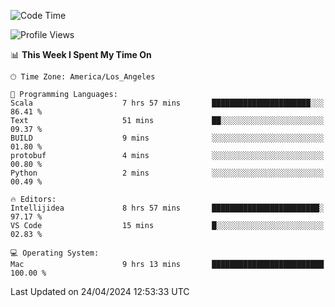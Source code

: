 <!--START_SECTION:waka-->
![Code Time](http://img.shields.io/badge/Code%20Time-952%20hrs%2018%20mins-blue)

![Profile Views](http://img.shields.io/badge/Profile%20Views-0-blue)

📊 **This Week I Spent My Time On** 

```text
🕑︎ Time Zone: America/Los_Angeles

💬 Programming Languages: 
Scala                    7 hrs 57 mins       ██████████████████████░░░   86.41 % 
Text                     51 mins             ██░░░░░░░░░░░░░░░░░░░░░░░   09.37 % 
BUILD                    9 mins              ░░░░░░░░░░░░░░░░░░░░░░░░░   01.80 % 
protobuf                 4 mins              ░░░░░░░░░░░░░░░░░░░░░░░░░   00.80 % 
Python                   2 mins              ░░░░░░░░░░░░░░░░░░░░░░░░░   00.49 % 

🔥 Editors: 
Intellijidea             8 hrs 57 mins       ████████████████████████░   97.17 % 
VS Code                  15 mins             █░░░░░░░░░░░░░░░░░░░░░░░░   02.83 % 

💻 Operating System: 
Mac                      9 hrs 13 mins       █████████████████████████   100.00 % 
```


 Last Updated on 24/04/2024 12:53:33 UTC
<!--END_SECTION:waka-->

